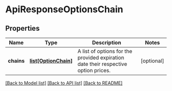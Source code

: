 # ApiResponseOptionsChain

## Properties
Name | Type | Description | Notes
------------ | ------------- | ------------- | -------------
**chains** | [**list[OptionChain]**](OptionChain.md) | A list of options for the provided expiration date their respective option prices. | [optional] 

[[Back to Model list]](../README.md#documentation-for-models) [[Back to API list]](../README.md#documentation-for-api-endpoints) [[Back to README]](../README.md)


